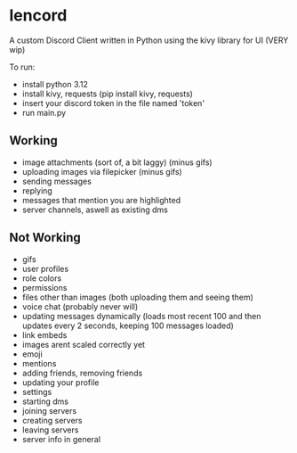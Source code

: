 # lencord
A custom Discord Client written in Python using the kivy library for UI (VERY wip)

To run:
- install python 3.12
- install kivy, requests (pip install kivy, requests)
- insert your discord token in the file named 'token'
- run main.py

## Working
- image attachments (sort of, a bit laggy) (minus gifs)
- uploading images via filepicker (minus gifs)
- sending messages
- replying
- messages that mention you are highlighted
- server channels, aswell as existing dms

## Not Working
- gifs
- user profiles
- role colors
- permissions
- files other than images (both uploading them and seeing them)
- voice chat (probably never will)
- updating messages dynamically (loads most recent 100 and then updates every 2 seconds, keeping 100 messages loaded)
- link embeds
- images arent scaled correctly yet
- emoji
- mentions
- adding friends, removing friends
- updating your profile
- settings
- starting dms
- joining servers
- creating servers
- leaving servers
- server info in general
